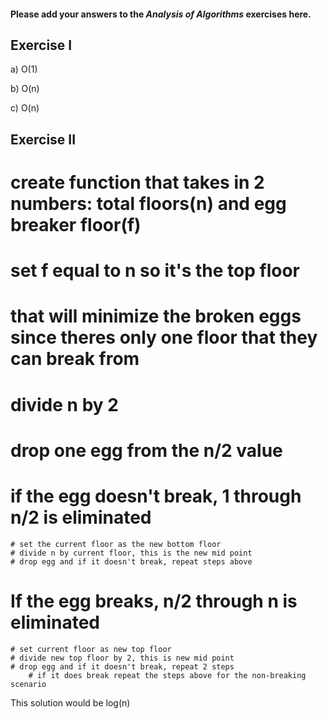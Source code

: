 #### Please add your answers to the ***Analysis of  Algorithms*** exercises here.

## Exercise I

a) O(1)


b) O(n)


c) O(n)

## Exercise II
# create function that takes in 2 numbers: total floors(n) and egg breaker floor(f)
# set f equal to n so it's the top floor
# that will minimize the broken eggs since theres only one floor that they can break from

# divide n by 2
# drop one egg from the n/2 value
# if the egg doesn't break, 1 through n/2 is eliminated
    # set the current floor as the new bottom floor
    # divide n by current floor, this is the new mid point
    # drop egg and if it doesn't break, repeat steps above
# If the egg breaks, n/2 through n is eliminated
    # set current floor as new top floor
    # divide new top floor by 2, this is new mid point
    # drop egg and if it doesn't break, repeat 2 steps
        # if it does break repeat the steps above for the non-breaking scenario

This solution would be log(n)


